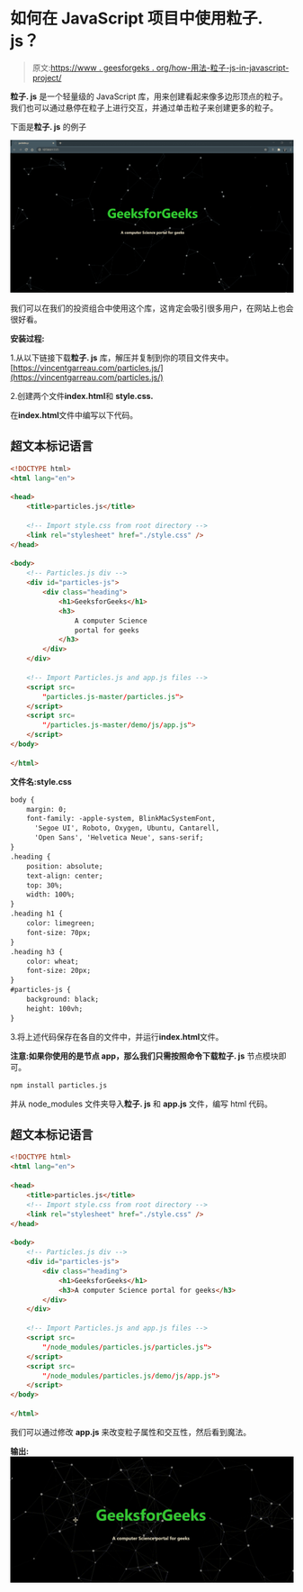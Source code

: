 # 如何在 JavaScript 项目中使用粒子. js？

> 原文:[https://www . geesforgeks . org/how-用法-粒子-js-in-javascript-project/](https://www.geeksforgeeks.org/how-to-use-particle-js-in-javascript-project/)

**粒子. js** 是一个轻量级的 JavaScript 库，用来创建看起来像多边形顶点的粒子。我们也可以通过悬停在粒子上进行交互，并通过单击粒子来创建更多的粒子。

下面是**粒子. js** 的例子

![](img/ca878bd595b2aa8a80440e3838c95b5f.png)

我们可以在我们的投资组合中使用这个库，这肯定会吸引很多用户，在网站上也会很好看。

**安装过程:**

1.从以下链接下载**粒子. js** 库，解压并复制到你的项目文件夹中。[https://vincentgarreau.com/particles.js/](https://vincentgarreau.com/particles.js/)

2.创建两个文件**index.html**和 **style.css.**

在**index.html**文件中编写以下代码。

## 超文本标记语言

```html
<!DOCTYPE html>
<html lang="en">

<head>
    <title>particles.js</title>

    <!-- Import style.css from root directory -->
    <link rel="stylesheet" href="./style.css" />
</head>

<body>
    <!-- Particles.js div -->
    <div id="particles-js">
        <div class="heading">
            <h1>GeeksforGeeks</h1>
            <h3>
                A computer Science 
                portal for geeks
            </h3>
        </div>
    </div>

    <!-- Import Particles.js and app.js files -->
    <script src=
        "particles.js-master/particles.js">
    </script>
    <script src=
        "/particles.js-master/demo/js/app.js">
    </script>
</body>

</html>
```

**文件名:style.css**

```html
body {
    margin: 0;
    font-family: -apple-system, BlinkMacSystemFont, 
      'Segoe UI', Roboto, Oxygen, Ubuntu, Cantarell,
      'Open Sans', 'Helvetica Neue', sans-serif;
}
.heading {
    position: absolute;
    text-align: center;
    top: 30%;
    width: 100%;
}
.heading h1 {
    color: limegreen;
    font-size: 70px;
}
.heading h3 {
    color: wheat;
    font-size: 20px;
}
#particles-js {
    background: black;
    height: 100vh;
}
```

3.将上述代码保存在各自的文件中，并运行**index.html**文件。

**注意:**如果你使用的是节点 app，那么我们只需按照命令下载**粒子. js** 节点模块即可。

```html
npm install particles.js
```

并从 node_modules 文件夹导入**粒子. js** 和 **app.js** 文件，编写 html 代码。

## 超文本标记语言

```html
<!DOCTYPE html>
<html lang="en">

<head>
    <title>particles.js</title>
    <!-- Import style.css from root directory -->
    <link rel="stylesheet" href="./style.css" />
</head>

<body>
    <!-- Particles.js div -->
    <div id="particles-js">
        <div class="heading">
            <h1>GeeksforGeeks</h1>
            <h3>A computer Science portal for geeks</h3>
        </div>
    </div>

    <!-- Import Particles.js and app.js files -->
    <script src=
        "/node_modules/particles.js/particles.js">
    </script>
    <script src=
        "/node_modules/particles.js/demo/js/app.js">
    </script>
</body>

</html>
```

我们可以通过修改 **app.js** 来改变粒子属性和交互性，然后看到魔法。

**输出:**
![](img/3a5611dbc6d1238716933d61a99dfef8.png)
